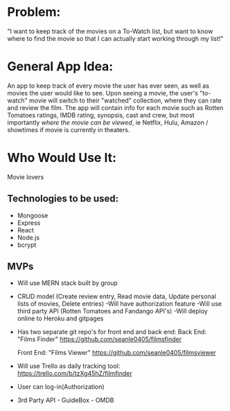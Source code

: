 



# Problem:
"I want to keep track of the movies on a To-Watch list, but want to know where to find the movie so that I can actually start working through my list!"

# General App Idea:
An app to keep track of every movie the user has ever seen, as well as movies the user would like to see. Upon seeing a movie, the user's "to-watch" movie will switch to their "watched" collection, where they can rate and review the film. The app will contain info for each movie such as Rotten Tomatoes ratings, IMDB rating, synopsis, cast and crew, but most importantly *where the movie can be viewed*, ie Netflix, Hulu, Amazon / showtimes if movie is currently in theaters.

# Who Would Use It:
Movie lovers






## Technologies to be used:
- Mongoose
- Express
- React
- Node.js
- bcrypt



## MVPs

- Will use MERN stack built by group
- CRUD model (Create review entry, Read movie data, Update personal lists of movies, Delete entries)
-Will have authorization feature
-Will use third party API (Rotten Tomatoes and Fandango API's)
-Will deploy online to Heroku and gitpages
- Has two separate git repo's for front end and back end:
  Back End: "Films Finder"
  https://github.com/seanle0405/filmsfinder

  Front End: "Films Viewer"
  https://github.com/seanle0405/filmsviewer

- Will use Trello as daily tracking tool:
https://trello.com/b/tzXg45hZ/filmfinder
- User can log-in(Authorization)
- 3rd Party API
      - GuideBox
      - OMDB
